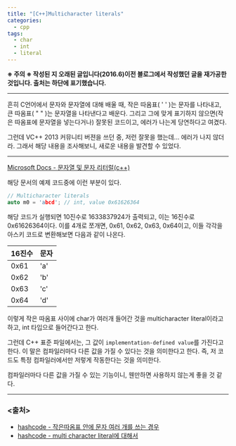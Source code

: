 ```yaml
---
title: "[C++]Multicharacter literals"
categories:
  - cpp
tags:
  - char
  - int
  - literal
---
```

**※ 주의 ※ 작성된 지 오래된 글입니다(2016.6)이전 블로그에서 작성했던 글을 재가공한 것입니다. 출처는 하단에 표기했습니다.**

---

흔히 C언어에서 문자와 문자열에 대해 배울 때, 작은 따옴표( ' ' )는 문자를 나타내고, 큰 따옴표( " " )는 문자열을 나타낸다고 배운다. 그리고 그에 맞게 표기하지 않으면(작은 따옴표에 문자열을 넣는다거나) 잘못된 코드이고, 에러가 나는게 당연하다고 여겼다.

그런데 VC++ 2013 커뮤니티 버젼을 쓰던 중, 저런 잘못을 했는데... 에러가 나지 않더라. 그래서 해당 내용을 조사해보니, 새로운 내용을 발견할 수 있었다.

---

[Microsoft Docs - 문자열 및 문자 리터럴(c++)](https://docs.microsoft.com/ko-kr/cpp/cpp/string-and-character-literals-cpp?view=vs-2019)

해당 문서의 예제 코드중에 이런 부분이 있다.
```cpp
// Multicharacter literals
auto m0 = 'abcd'; // int, value 0x61626364
```
해당 코드가 실행되면 10진수로 1633837924가 출력되고, 이는 16진수로 0x61626364이다. 이를 4개로 쪼개면, 0x61, 0x62, 0x63, 0x64이고, 이들 각각을 아스키 코드로 변환해보면 다음과 같이 나온다.

|16진수|문자|
|---|---|
|0x61|'a'|
|0x62|'b'|
|0x63|'c'|
|0x64|'d'|

이렇게 작은 따옴표 사이에 char가 여러개 들어간 것을 multicharacter literal이라고 하고, int 타입으로 들어간다고 한다.

그런데 C++ 표준 파일에서는, 그 값이 ```implementation-defined value```를 가진다고 한다. 이 말은 컴파일러마다 다른 값을 가질 수 있다는 것을 의미한다고 한다. 즉, 저 코드도 특정 컴파일러에서만 저렇게 작동한다는 것을 의미한다.

컴파일러마다 다른 값을 가질 수 있는 기능이니, 웬만하면 사용하지 않는게 좋을 것 같다.

---

### <출처>
- [hashcode - 작은따옴표 안에 문자 여러 개를 쓰는 경우](https://hashcode.co.kr/questions/237/%EC%9E%91%EC%9D%80%EB%94%B0%EC%98%B4%ED%91%9C-%EC%95%88%EC%97%90-%EB%AC%B8%EC%9E%90-%EC%97%AC%EB%9F%AC-%EA%B0%9C%EB%A5%BC-%EC%93%B0%EB%8A%94-%EA%B2%BD%EC%9A%B0)
- [hashcode - multi character literal에 대해서](http://hashcode.co.kr/questions/237/%EC%9E%91%EC%9D%80%EB%94%B0%EC%98%B4%ED%91%9C-%EC%95%88%EC%97%90-%EB%AC%B8%EC%9E%90-%EC%97%AC%EB%9F%AC-%EA%B0%9C%EB%A5%BC-%EC%93%B0%EB%8A%94-%EA%B2%BD%EC%9A%B0)

